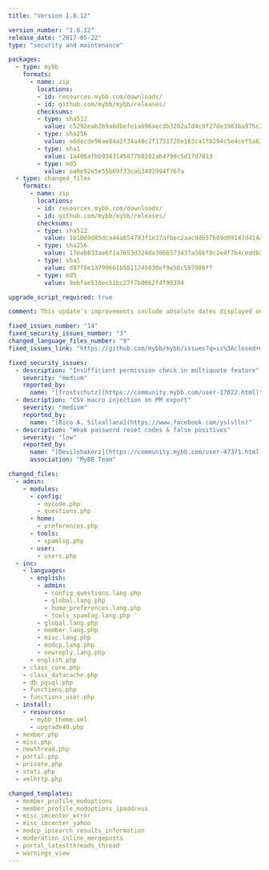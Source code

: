 ```yaml
---
title: "Version 1.8.12"

version_number: "1.8.12"
release_date: "2017-05-22"
type: "security and maintenance"

packages:
  - type: mybb
    formats:
      - name: zip
        locations:
        - id: resources.mybb.com/downloads/
        - id: github.com/mybb/mybb/releases/
        checksums:
        - type: sha512
          value: c5292eab2b9a6dbefe1a696aecdb3202a7d4c9f27de3983ba975c3381aaadd775537f4bd5e389eee18ee2237506a2c8e8bb60e2ec7f0f48483335c8e3a6a5ce4
        - type: sha256
          value: a6decde96ae84a2f34a40c2f175172be163ca1fb294c5e4cef5a6396c3eb9f42
        - type: sha1
          value: 1a406afbb9343145877b0382ab479dc5d17d7813
        - type: md5
          value: aa0e92e5e55b69f33cab3401994f767a
  - type: changed_files
    formats:
      - name: zip
        locations:
        - id: resources.mybb.com/downloads/
        - id: github.com/mybb/mybb/releases/
        checksums:
        - type: sha512
          value: 1b10d9d85dca44a854783f1e37afbec2aac9d657689d09147d414ae41835386f4d97ea0c686edb06fd5de13d2a929bccf7af67fd8af7d95cddc009c6f81812d8
        - type: sha256
          value: 17eab833ae6f1a7653d324da3866573437a566f0c2e4f7b4ceddb23795a933f0
        - type: sha1
          value: d97f0e13799661b5811245030ef9e56c597086ff
        - type: md5
          value: 9ebfae510ec51bc27f7b0062f4f99394

upgrade_script_required: true

comment: This update's improvements include absolute dates displayed on hover and fixes regarding update check on some servers and compatibility with PHP 5.4 or older.

fixed_issues_number: "14"
fixed_security_issues_number: "3"
changed_language_files_number: "9"
fixed_issues_link: "https://github.com/mybb/mybb/issues?q=is%3Aclosed+milestone%3A1.8.12"

fixed_security_issues:
  - description: "Insufficient permission check in multiquote feature"
    severity: "medium"
    reported_by:
      name: "[frostschutz](https://community.mybb.com/user-17022.html)"
  - description: "CSV macro injection on PM export"
    severity: "medium"
    reported_by:
      name: "[Rico A. Silvallana](https://www.facebook.com/yslvlln)"
  - description: "Weak password reset codes & false positives"
    severity: "low"
    reported_by:
      name: "[Devilshakerz](https://community.mybb.com/user-47371.html)"
      association: "MyBB Team"

changed_files:
  - admin:
    - modules:
      - config:
        - mycode.php
        - questions.php
      - home:
        - preferences.php
      - tools:
        - spamlog.php
      - user:
        - users.php
  - inc:
    - languages:
      - english:
        - admin:
          - config_questions.lang.php
          - global.lang.php
          - home_preferences.lang.php
          - tools_spamlog.lang.php
        - global.lang.php
        - member.lang.php
        - misc.lang.php
        - modcp.lang.php
        - newreply.lang.php
      - english.php
    - class_core.php
    - class_datacache.php
    - db_pgsql.php
    - functions.php
    - functions_user.php
  - install:
    - resources:
      - mybb_theme.xml
      - upgrade40.php
  - member.php
  - misc.php
  - newthread.php
  - portal.php
  - private.php
  - stats.php
  - xmlhttp.php

changed_templates:
  - member_profile_modoptions
  - member_profile_modoptions_ipaddress
  - misc_imcenter_error
  - misc_imcenter_yahoo
  - modcp_ipsearch_results_information
  - moderation_inline_mergeposts
  - portal_latestthreads_thread
  - warnings_view
---
```

